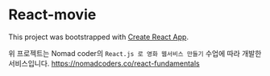 # React-movie

This project was bootstrapped with [Create React App](https://github.com/facebook/create-react-app).

위 프로젝트는 Nomad coder의 `React.js 로 영화 웹서비스 만들기` 수업에 따라 개발한 서비스입니다.
https://nomadcoders.co/react-fundamentals
